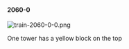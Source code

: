 #### 2060-0
![train-2060-0-0.png](https://github.com/lil-lab/nlvr/raw/master/nlvr/train/images/56/train-2060-0-0.png "train-2060-0-0.png")

One tower has a yellow block on the top
